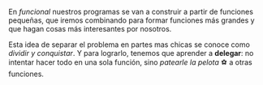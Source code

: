 En _funcional_ nuestros programas se van a construir a partir de funciones pequeñas, que iremos combinando para formar funciones más grandes y que hagan cosas más interesantes por nosotros.

Esta idea de separar el problema en partes mas chicas se conoce como _dividir y conquistar_. Y para lograrlo, tenemos que aprender a **delegar**: no intentar hacer todo en una sola función, sino _patearle la pelota_ :soccer: a otras funciones.

